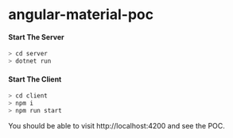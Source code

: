 # angular-material-poc

#### Start The Server
```sh
> cd server
> dotnet run
```


#### Start The Client
```sh
> cd client
> npm i
> npm run start
```

You should be able to visit http://localhost:4200 and see the POC.
